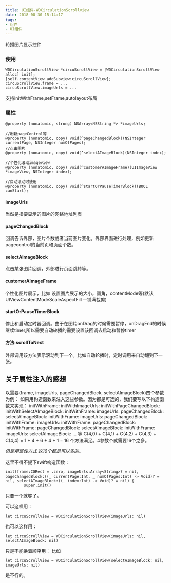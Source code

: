 ```yaml
---
title: UI组件-WDCirculationScrollview
date: 2018-08-30 15:14:17
tags:
- 组件
- UI组件
---
```

轮播图片显示控件

### 使用
```
WDCirculationScrollView *circuScrollView = [WDCirculationScrollView alloc] init];
[self.contentView addSubview:circuScrollView];
circuScrollView.frame = ...
circuScrollView.imageUrls = ...
```
支持initWithFrame,setFrame,autolayout布局

<!--more-->

### 属性
```
@property (nonatomic, strong) NSArray<NSString *> *imageUrls;

//刷新pageControl等
@property (nonatomic, copy) void(^pageChangedBlock)(NSInteger currentPage, NSInteger numOfPages);
//点击图片
@property (nonatomic, copy) void(^selectAImageBlock)(NSInteger index);

//个性化滚动imageview
@property (nonatomic, copy) void(^customerAImageFrame)(UIImageView *imageView, NSInteger index);

//自动滚动时使用
@property (nonatomic, copy) void(^startOrPauseTimerBlock)(BOOL canStart);
```


#### imageUrls
当然是指要显示的图片的网络地址列表

#### pageChangedBlock
回调告诉外部，图片个数或者当前图片变化。外部界面进行处理，例如更新pagecontrol的当前页和页面个数。

#### selectAImageBlock
点击某张图片回调，外部进行页面跳转等。

#### customerAImageFrame
个性化图片展示，比如 设置图片展示的大小，圆角，contentMode等(默认 UIViewContentModeScaleAspectFill --铺满裁剪)

#### startOrPauseTimerBlock
停止和启动定时器回调。由于在图片onDrag的时候需要暂停，onDragEnd的时候继续timer,所以需要自动轮播的需要设置该回调去启动和暂停timer

#### 方法:scrollToNext
外部调用该方法表示滚动到下一个。比如自动轮播时，定时调用来自动翻到下一张。

## 关于属性注入的感想
以需要(frame, imageUrls, pageChangedBlock, selectAImageBlock)四个参数为例：
如果用构造函数来注入这些参数。因为都是可选的，我们要写以下构造函数来实现：
initWithFrame:
initWithImageUrls:
initWithPageChangedBlock:
initWithSelectAImageBlock:
initWithFrame: imageUrls: pageChangedBlock: selectAImageBlock:
initWithFrame: imageUrls: pageChangedBlock:
initWithFrame: imageUrls: 
initWithFrame: pageChangedBlock: 
initWithFrame: pageChangedBlock: selectAImageBlock:
initWithFrame: imageUrls: selectAImageBlock:
...
等 C(4,0) + C(4,1) + C(4,2) + C(4,3) + C(4,4) = 1 + 4 + 6 + 4 + 1 = 16 个方法满足。4参数个就需要16个之多。

*但是用属性方式 这16个都是可以省的。*

这里不得不提下swift构造函数：
```
init(frame:CGRect = .zero, imageUrls:Array<String>? = nil, pageChangedBlock:((_ currentPage:Int, _ numOfPages:Int) -> Void)? = nil, selectAImageBlock:((_ index:Int) -> Void)? = nil) {
        super.init()
```
只要一个就够了。

可以这样用：
```
let circuScrollView = WDCirculationScrollView(imageUrls: nil)
```
也可以这样用：
```
let circuScrollView = WDCirculationScrollView(imageUrls: nil, selectAImageBlock: nil)
```
只是不能换着顺序用：
比如
```
let circuScrollView = WDCirculationScrollView(selectAImageBlock: nil, imageUrls: nil)
```
是不行的。
